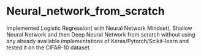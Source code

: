 # Neural_network_from_scratch
Implemented Logistic Regression( with Neural Network Mindset), Shallow Neural Network and then Deep Neural Network from scratch without using any already available implementations of Keras/Pytorch/Scikit-learn and tested it on the CIFAR-10 dataset.
